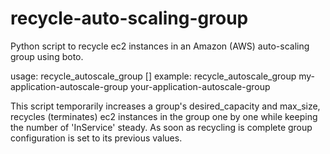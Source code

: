 recycle-auto-scaling-group
==========================

Python script to recycle ec2 instances in an Amazon (AWS) auto-scaling group using boto.

usage: recycle_autoscale_group [<autoscale group names>]
example: recycle_autoscale_group my-application-autoscale-group your-application-autoscale-group

This script temporarily increases a group's desired_capacity and max_size, 
recycles (terminates) ec2 instances in the group one by one while keeping the number of 'InService'
steady. As soon as recycling is complete group configuration is set to its previous values.
